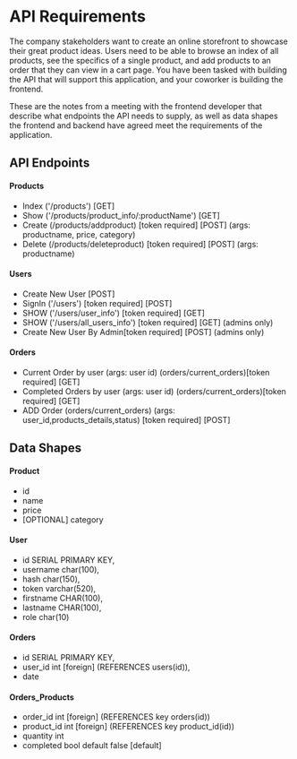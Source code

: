 # API Requirements
The company stakeholders want to create an online storefront to showcase their great product ideas. Users need to be able to browse an index of all products, see the specifics of a single product, and add products to an order that they can view in a cart page. You have been tasked with building the API that will support this application, and your coworker is building the frontend.

These are the notes from a meeting with the frontend developer that describe what endpoints the API needs to supply, as well as data shapes the frontend and backend have agreed meet the requirements of the application. 

## API Endpoints
#### Products
- Index ('/products') [GET] 
- Show ('/products/product_info/:productName') [GET] 
- Create (/products/addproduct) [token required] [POST] (args: productname, price, category)
- Delete (/products/deleteproduct) [token required] [POST] (args: productname)

#### Users
- Create New User [POST] 
- SignIn ('/users') [token required] [POST]
- SHOW ('/users/user_info')  [token required] [GET] 
- SHOW ('/users/all_users_info')  [token required] [GET] (admins only)
- Create New User By Admin[token required] [POST] (admins only)

#### Orders
- Current Order by user (args: user id) (orders/current_orders)[token required] [GET] 
- Completed Orders by user (args: user id) (orders/current_orders)[token required] [GET]
- ADD Order (orders/current_orders) (args: user_id,products_details,status) [token required] [POST]

## Data Shapes
#### Product
-  id
- name
- price
- [OPTIONAL] category

#### User
- id SERIAL PRIMARY KEY,
- username char(100),
- hash char(150),
- token varchar(520),
- firstname CHAR(100),
- lastname CHAR(100),
- role char(10)

#### Orders
- id SERIAL PRIMARY KEY,
- user_id int [foreign] (REFERENCES users(id)),
- date
#### Orders_Products
- order_id int [foreign] (REFERENCES key orders(id))
- product_id int [foreign] (REFERENCES key product_id(id))
- quantity int
- completed bool  default false [default]

